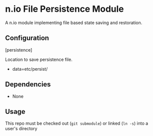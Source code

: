 # n.io File Persistence Module

A n.io module implementing file based state saving and restoration.

## Configuration

[persistence]

Location to save persistence file.
- data=etc/persist/

## Dependencies

- None

## Usage
This repo must be checked out (`git submodule`) or linked (`ln -s`) into a user's directory
